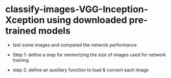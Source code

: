 # classify-images-VGG-Inception-Xception using downloaded pre-trained models
 * test some images and compared the netwrok performance
 
 * Step 1: define a map for memorizing the size of images used for network training
 
 * step 2: define an auxiliary function to load & convert each image
 
 
